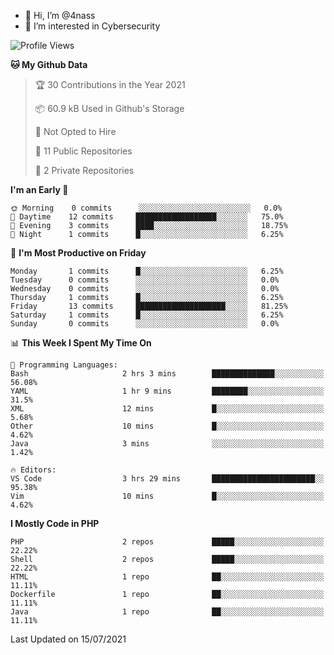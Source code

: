 - 👋 Hi, I’m @4nass
- 👀 I’m interested in Cybersecurity

<!--START_SECTION:waka-->
![Profile Views](http://img.shields.io/badge/Profile%20Views-0-blue)

**🐱 My Github Data** 

> 🏆 30 Contributions in the Year 2021
 > 
> 📦 60.9 kB Used in Github's Storage 
 > 
> 🚫 Not Opted to Hire
 > 
> 📜 11 Public Repositories 
 > 
> 🔑 2 Private Repositories  
 > 
**I'm an Early 🐤** 

```text
🌞 Morning    0 commits      ░░░░░░░░░░░░░░░░░░░░░░░░░   0.0% 
🌆 Daytime    12 commits     ██████████████████░░░░░░░   75.0% 
🌃 Evening    3 commits      ████░░░░░░░░░░░░░░░░░░░░░   18.75% 
🌙 Night      1 commits      █░░░░░░░░░░░░░░░░░░░░░░░░   6.25%

```
📅 **I'm Most Productive on Friday** 

```text
Monday       1 commits      █░░░░░░░░░░░░░░░░░░░░░░░░   6.25% 
Tuesday      0 commits      ░░░░░░░░░░░░░░░░░░░░░░░░░   0.0% 
Wednesday    0 commits      ░░░░░░░░░░░░░░░░░░░░░░░░░   0.0% 
Thursday     1 commits      █░░░░░░░░░░░░░░░░░░░░░░░░   6.25% 
Friday       13 commits     ████████████████████░░░░░   81.25% 
Saturday     1 commits      █░░░░░░░░░░░░░░░░░░░░░░░░   6.25% 
Sunday       0 commits      ░░░░░░░░░░░░░░░░░░░░░░░░░   0.0%

```


📊 **This Week I Spent My Time On** 

```text
💬 Programming Languages: 
Bash                     2 hrs 3 mins        ██████████████░░░░░░░░░░░   56.08% 
YAML                     1 hr 9 mins         ████████░░░░░░░░░░░░░░░░░   31.5% 
XML                      12 mins             █░░░░░░░░░░░░░░░░░░░░░░░░   5.68% 
Other                    10 mins             █░░░░░░░░░░░░░░░░░░░░░░░░   4.62% 
Java                     3 mins              ░░░░░░░░░░░░░░░░░░░░░░░░░   1.42%

🔥 Editors: 
VS Code                  3 hrs 29 mins       ███████████████████████░░   95.38% 
Vim                      10 mins             █░░░░░░░░░░░░░░░░░░░░░░░░   4.62%

```

**I Mostly Code in PHP** 

```text
PHP                      2 repos             █████░░░░░░░░░░░░░░░░░░░░   22.22% 
Shell                    2 repos             █████░░░░░░░░░░░░░░░░░░░░   22.22% 
HTML                     1 repo              ██░░░░░░░░░░░░░░░░░░░░░░░   11.11% 
Dockerfile               1 repo              ██░░░░░░░░░░░░░░░░░░░░░░░   11.11% 
Java                     1 repo              ██░░░░░░░░░░░░░░░░░░░░░░░   11.11%

```



 Last Updated on 15/07/2021
<!--END_SECTION:waka-->

<!---
4nass/4nass is a ✨ special ✨ repository because its `README.md` (this file) appears on your GitHub profile.
You can click the Preview link to take a look at your changes.
--->
